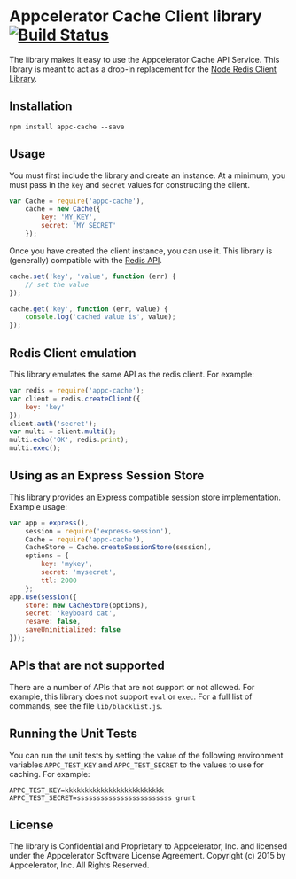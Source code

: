 # Appcelerator Cache Client library [![Build Status](https://travis-ci.org/appcelerator/appc-cache.svg?branch=master)](https://travis-ci.org/appcelerator/appc-cache)

The library makes it easy to use the Appcelerator Cache API Service. This library is meant to act as a drop-in replacement for the [Node Redis Client Library](https://github.com/NodeRedis/node_redis).

## Installation

    npm install appc-cache --save

## Usage

You must first include the library and create an instance.  At a minimum, you must pass in the `key` and `secret` values for constructing the client.

```javascript
var Cache = require('appc-cache'),
    cache = new Cache({
        key: 'MY_KEY',
        secret: 'MY_SECRET'
    });
```

Once you have created the client instance, you can use it.  This library is (generally) compatible with the [Redis API](http://redis.io/commands).

```javascript
cache.set('key', 'value', function (err) {
    // set the value
});

cache.get('key', function (err, value) {
    console.log('cached value is', value);
});
```

## Redis Client emulation

This library emulates the same API as the redis client.  For example:

```javascript
var redis = require('appc-cache');
var client = redis.createClient({
    key: 'key'
});
client.auth('secret');
var multi = client.multi();
multi.echo('OK', redis.print);
multi.exec();
```


## Using as an Express Session Store

This library provides an Express compatible session store implementation.  Example usage:

```javascript
var app = express(),
    session = require('express-session'),
    Cache = require('appc-cache'),
    CacheStore = Cache.createSessionStore(session),
    options = {
        key: 'mykey',
        secret: 'mysecret',
        ttl: 2000
    };
app.use(session({
    store: new CacheStore(options),
    secret: 'keyboard cat',
    resave: false,
    saveUninitialized: false
}));
```

## APIs that are not supported

There are a number of APIs that are not support or not allowed. For example, this library does not support `eval` or `exec`.
For a full list of commands, see the file `lib/blacklist.js`.

## Running the Unit Tests

You can run the unit tests by setting the value of the following environment variables `APPC_TEST_KEY` and `APPC_TEST_SECRET` to the values to use for caching. For example:

```
APPC_TEST_KEY=kkkkkkkkkkkkkkkkkkkkkkkkk APPC_TEST_SECRET=ssssssssssssssssssssssss grunt
```

## License

The library is Confidential and Proprietary to Appcelerator, Inc. and licensed under the Appcelerator Software License Agreement. Copyright (c) 2015 by Appcelerator, Inc. All Rights Reserved.
